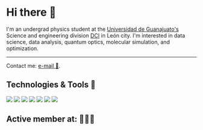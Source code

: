 # Hi there 👋

I'm an undergrad physics student at the [Universidad de Guanajuato's](https://www.ugto.mx/en/) Science and engineering division [DCI](http://www.dci.ugto.mx/) in León city. I'm interested in data science, data analysis, quantum optics, molecular simulation, and optimization.
___
Contact me: [e-mail 📧](mailto:delatorrena2016@licifug.ugto.mx).

## Technologies & Tools 🧰

![](https://img.shields.io/badge/Code-Python-informational?style=plastic&logo=python&logoColor=white&color=2bbc8a)
![](https://img.shields.io/badge/Code-C-informational?style=plastic&logo=c&logoColor=white&color=2bbc8a)
![](https://img.shields.io/badge/Code-C++-informational?style=plastic&logo=cplusplus&logoColor=white&color=2bbc8a)
![](https://img.shields.io/badge/Code-Fortran-informational?style=flat&logo=fortran&logoColor=white&color=2bbc8a)
![](https://img.shields.io/badge/Editor-Colab-informational?style=plastic&logo=googlecolab&logoColor=white&color=2bbc8a)
![](https://img.shields.io/badge/OS-Linux-informational?style=plastic&logo=linux&logoColor=white&color=2bbc8a)
![](https://img.shields.io/badge/OS-Microsoft-informational?style=plastic&logo=microsoft&logoColor=white&color=2bbc8a)

## Active member at: 🧑‍🤝‍🧑
